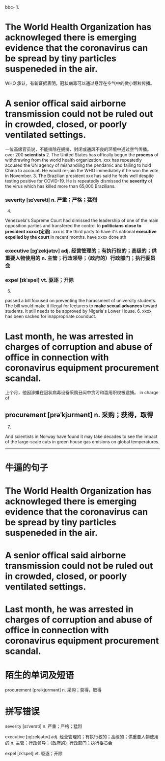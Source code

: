 bbc-
1.
# The World Health Organization has acknowleged there is emerging evidence that the coronavirus can be spread by tiny particles suspeneded in the air.
WHO 承认，有新证据表明，冠状病毒可以通过悬浮在空气中的微小颗粒传播。
# A senior offical said airborne transmission could not be ruled out in crowded, closed, or poorly ventilated settings.
一位高级官员说，不能排除在拥挤、封闭或通风不良的环境中通过空气传播。
over 200 **scientists**
2.
The United States has offically begun the **process** of withdrawing from the world health organization.
xxx has repeatedly accused the UN agency of mishandling the pendamic and failing to hold China to account.
He would re-join the WHO immediately if he won the vote in November.
3.
The Brazilian president xxx has said he feels well despite testing positive for COVID-19.
He is repeatedly dismissed the **severity** of the virus which has killed more than 65,000 Brazilians.
### severity [sɪˈverəti] n. 严重；严格；猛烈
4.
Venezuela's Supreme Court had dimissed the leadership of one of the main opposition parties and transfered the control to **politicians** **close to president xxxxx(定语)**.
xxx is the third party to have it's national **executive** **expelled by the court** in recent months.
have xxxx done sth
### executive [ɪɡˈzekjətɪv] adj. 经营管理的；有执行权的；高级的；供重要人物使用的  n. 主管；行政领导；（政府的）行政部门；执行委员会
### expel [ɪkˈspel]  vt. 驱逐；开除
5.
passed a bill focused on preventing the harassment of university students.
The bill would make it illegal for lecturers to **make sexual advances** toward students.
It still needs to be approved by Nigeria's Lower House.
6.
xxxx has been sacked for inappropriate counduct.
# Last month, he was arrested **in charges of** corruption and abuse of office in connection with coronavirus equipment **procurement** scandal.
上个月，他因涉嫌在冠状病毒设备采购丑闻中贪污和滥用职权被逮捕。
in charge of
## procurement [prəˈkjʊrmənt] n. 采购；获得，取得
7.
And scientists in Norway have found it may take decades to see the impact of the large-scale cuts in green house gas emisions on global temperatures.

----------------------------------------------------------------------------------------------------

# 牛逼的句子

# The World Health Organization has acknowleged there is emerging evidence that the coronavirus can be spread by tiny particles suspeneded in the air.

# A senior offical said airborne transmission could not be ruled out in crowded, closed, or poorly ventilated settings.

# Last month, he was arrested **in charges of** corruption and abuse of office in connection with coronavirus equipment **procurement** scandal.

# 陌生的单词及短语

procurement [prəˈkjʊrmənt] n. 采购；获得，取得

# 拼写错误

severity [sɪˈverəti] n. 严重；严格；猛烈

executive [ɪɡˈzekjətɪv] adj. 经营管理的；有执行权的；高级的；供重要人物使用的  n. 主管；行政领导；（政府的）行政部门；执行委员会

expel [ɪkˈspel]  vt. 驱逐；开除
